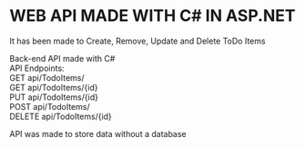 # WEB API MADE WITH C# IN ASP.NET

It has been made to Create, Remove, Update and Delete ToDo Items

Back-end API made with C#<br>
API Endpoints:<br>
GET api/TodoItems/<br>
GET api/TodoItems/{id}<br>
PUT api/TodoItems/{id}<br>
POST api/TodoItems/<br>
DELETE api/TodoItems/{id}<br>

API was made to store data without a database
